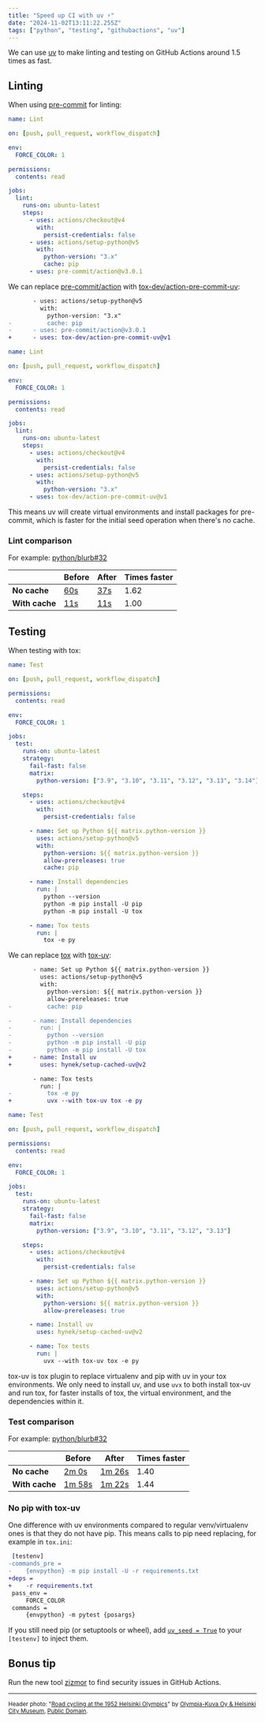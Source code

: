 ```yaml
---
title: "Speed up CI with uv ⚡"
date: "2024-11-02T13:11:22.255Z"
tags: ["python", "testing", "githubactions", "uv"]
---
```


We can use [uv](https://github.com/astral-sh/uv) to make linting and testing on GitHub
Actions around 1.5 times as fast.

## Linting

When using [pre-commit](https://pre-commit.com/) for linting:

```yml
name: Lint

on: [push, pull_request, workflow_dispatch]

env:
  FORCE_COLOR: 1

permissions:
  contents: read

jobs:
  lint:
    runs-on: ubuntu-latest
    steps:
      - uses: actions/checkout@v4
        with:
          persist-credentials: false
      - uses: actions/setup-python@v5
        with:
          python-version: "3.x"
          cache: pip
      - uses: pre-commit/action@v3.0.1
```

We can replace [pre-commit/action](https://github.com/pre-commit/action) with
[tox-dev/action-pre-commit-uv](https://github.com/tox-dev/action-pre-commit-uv):

```diff
       - uses: actions/setup-python@v5
         with:
           python-version: "3.x"
-          cache: pip
-      - uses: pre-commit/action@v3.0.1
+      - uses: tox-dev/action-pre-commit-uv@v1
```

```yml
name: Lint

on: [push, pull_request, workflow_dispatch]

env:
  FORCE_COLOR: 1

permissions:
  contents: read

jobs:
  lint:
    runs-on: ubuntu-latest
    steps:
      - uses: actions/checkout@v4
        with:
          persist-credentials: false
      - uses: actions/setup-python@v5
        with:
          python-version: "3.x"
      - uses: tox-dev/action-pre-commit-uv@v1
```

This means uv will create virtual environments and install packages for pre-commit,
which is faster for the initial seed operation when there's no cache.

### Lint comparison

For example: [python/blurb#32](https://github.com/python/blurb/pull/32)

|                | Before                                                                          | After                                                                           | Times faster |
| -------------- | ------------------------------------------------------------------------------- | ------------------------------------------------------------------------------- | ------------ |
| **No cache**   | [60s](https://github.com/hugovk/blurb/actions/runs/11635610765/job/32405339441) | [37s](https://github.com/hugovk/blurb/actions/runs/11635612034/job/32405343101) | 1.62         |
| **With cache** | [11s](https://github.com/hugovk/blurb/actions/runs/11635702058/job/32405618322) | [11s](https://github.com/hugovk/blurb/actions/runs/11635703339/job/32405622146) | 1.00         |

## Testing

When testing with tox:

```yml
name: Test

on: [push, pull_request, workflow_dispatch]

permissions:
  contents: read

env:
  FORCE_COLOR: 1

jobs:
  test:
    runs-on: ubuntu-latest
    strategy:
      fail-fast: false
      matrix:
        python-version: ["3.9", "3.10", "3.11", "3.12", "3.13", "3.14"]

    steps:
      - uses: actions/checkout@v4
        with:
          persist-credentials: false

      - name: Set up Python ${{ matrix.python-version }}
        uses: actions/setup-python@v5
        with:
          python-version: ${{ matrix.python-version }}
          allow-prereleases: true
          cache: pip

      - name: Install dependencies
        run: |
          python --version
          python -m pip install -U pip
          python -m pip install -U tox

      - name: Tox tests
        run: |
          tox -e py
```

We can replace [tox](https://github.com/tox-dev/tox) with
[tox-uv](https://github.com/tox-dev/tox-uv):

```diff
       - name: Set up Python ${{ matrix.python-version }}
         uses: actions/setup-python@v5
         with:
           python-version: ${{ matrix.python-version }}
           allow-prereleases: true
-          cache: pip

-      - name: Install dependencies
-        run: |
-          python --version
-          python -m pip install -U pip
-          python -m pip install -U tox
+      - name: Install uv
+        uses: hynek/setup-cached-uv@v2

       - name: Tox tests
         run: |
-          tox -e py
+          uvx --with tox-uv tox -e py
```

```yml
name: Test

on: [push, pull_request, workflow_dispatch]

permissions:
  contents: read

env:
  FORCE_COLOR: 1

jobs:
  test:
    runs-on: ubuntu-latest
    strategy:
      fail-fast: false
      matrix:
        python-version: ["3.9", "3.10", "3.11", "3.12", "3.13"]

    steps:
      - uses: actions/checkout@v4
        with:
          persist-credentials: false

      - name: Set up Python ${{ matrix.python-version }}
        uses: actions/setup-python@v5
        with:
          python-version: ${{ matrix.python-version }}
          allow-prereleases: true

      - name: Install uv
        uses: hynek/setup-cached-uv@v2

      - name: Tox tests
        run: |
          uvx --with tox-uv tox -e py
```

tox-uv is tox plugin to replace virtualenv and pip with uv in your tox environments. We
only need to install uv, and use `uvx` to both install tox-uv and run tox, for faster
installs of tox, the virtual environment, and the dependencies within it.

### Test comparison

For example: [python/blurb#32](https://github.com/python/blurb/pull/32)

|                | Before                                                                   | After                                                                    | Times faster |
| -------------- | ------------------------------------------------------------------------ | ------------------------------------------------------------------------ | ------------ |
| **No cache**   | [2m 0s](https://github.com/hugovk/blurb/actions/runs/11635722298/usage)  | [1m 26s](https://github.com/hugovk/blurb/actions/runs/11635723255/usage) | 1.40         |
| **With cache** | [1m 58s](https://github.com/hugovk/blurb/actions/runs/11635745236/usage) | [1m 22s](https://github.com/hugovk/blurb/actions/runs/11635746618/usage) | 1.44         |

### No pip with tox-uv

One difference with uv environments compared to regular venv/virtualenv ones is that
they do not have pip. This means calls to pip need replacing, for example in `tox.ini`:

```diff
 [testenv]
-commands_pre =
-    {envpython} -m pip install -U -r requirements.txt
+deps =
+    -r requirements.txt
 pass_env =
     FORCE_COLOR
 commands =
     {envpython} -m pytest {posargs}
```

If you still need pip (or setuptools or wheel), add
[`uv_seed = True`](https://github.com/tox-dev/tox-uv#environment-creation) to your
`[testenv]` to inject them.

## Bonus tip

Run the new tool [zizmor](https://github.com/woodruffw/zizmor) to find security issues
in GitHub Actions.

---

<small>Header photo:
"<a target="_blank" rel="noopener noreferrer" href="https://finna.fi/Record/hkm.BB327C7B-90B8-45DF-90A1-ABC7B74F6BAA?imgid=1">Road
cycling at the 1952 Helsinki Olympics</a>" by
<a target="_blank" rel="noopener noreferrer" href="https://www.flickr.com/people/nlmhmd/">Olympia-Kuva
Oy & Helsinki City Museum</a>,
<a target="_blank" rel="noopener noreferrer" href="https://creativecommons.org/publicdomain/mark/1.0/deed.en">Public
Domain</a>.</small>
